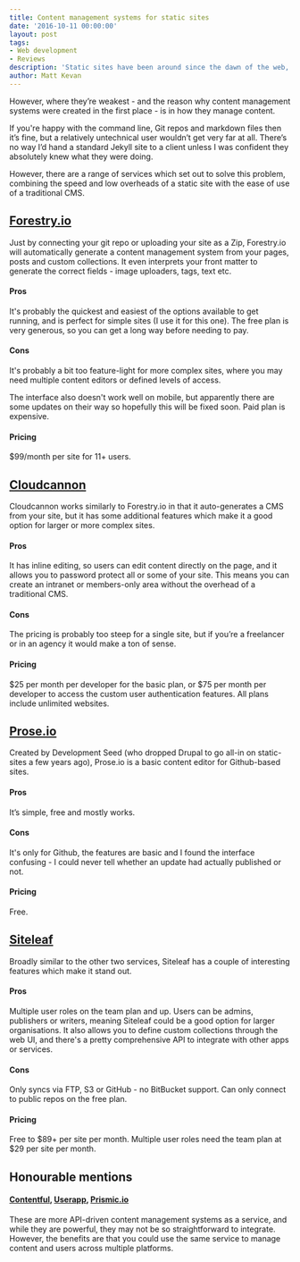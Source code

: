 ```yaml
---
title: Content management systems for static sites
date: '2016-10-11 00:00:00'
layout: post
tags:
- Web development
- Reviews
description: 'Static sites have been around since the dawn of the web, but thanks to the rise of static site generators like Jekyll and Hugo they''re undergoing a bit of a renaissance. '
author: Matt Kevan
---
```

However, where they’re weakest - and the reason why content management systems were created in the first place - is in how they manage content. 

If you're happy with the command line, Git repos and markdown files then it’s fine, but a relatively untechnical user wouldn’t get very far at all. There’s no way I’d hand a standard Jekyll site to a client unless I was confident they absolutely knew what they were doing.

However, there are a range of services which set out to solve this problem, combining the speed and low overheads of a static site with the ease of use of a traditional CMS. 

## [Forestry.io](http://www.forestry.io)

Just by connecting your git repo or uploading your site as a Zip, Forestry.io will automatically generate a content management system from your pages, posts and custom collections. It even interprets your front matter to generate the correct fields - image uploaders, tags, text etc. 

####  Pros

It's probably the quickest and easiest of the options available to get running, and is perfect for simple sites (I use it for this one). The free plan is very generous, so you can get a long way before needing to pay.

####  Cons

It's probably a bit too feature-light for more complex sites, where you may need multiple content editors or defined levels of access. 

The interface also doesn't work well on mobile, but apparently there are some updates on their way so hopefully this will be fixed soon. Paid plan is expensive. 

####  Pricing

$99/month per site for 11+ users.

## [Cloudcannon](http://www.cloudcannon.com)

Cloudcannon works similarly to Forestry.io in that it auto-generates a CMS from your site, but it has some additional features which make it a good option for larger or more complex sites. 

####  Pros

It has inline editing, so users can edit content directly on the page, and it allows you to password protect all or some of your site. This means you can create an intranet or members-only area without the overhead of a traditional CMS.

####  Cons

The pricing is probably too steep for a single site, but if you’re a freelancer or in an agency it would make a ton of sense.

####  Pricing

$25 per month per developer for the basic plan, or $75 per month per developer to access the custom user authentication features. All plans include unlimited websites.

## [Prose.io](http://www.prose.io)

Created by Development Seed (who dropped Drupal to go all-in on static-sites a few years ago), Prose.io is a basic content editor for Github-based sites.

####  Pros

It’s simple, free and mostly works.

####  Cons

It's only for Github, the features are basic and I found the interface confusing - I could never tell whether an update had actually published or not.

####  Pricing

Free.

## [Siteleaf](http://www.siteleaf.com)

Broadly similar to the other two services, Siteleaf has a couple of interesting features which make it stand out. 

#### Pros

Multiple user roles on the team plan and up. Users can be admins, publishers or writers, meaning Siteleaf could be a good option for larger organisations. It also allows you to define custom collections through the web UI, and there's a pretty comprehensive API to integrate with other apps or services. 

#### Cons

Only syncs via FTP, S3 or GitHub - no BitBucket support. Can only connect to public repos on the free plan.

#### Pricing

Free to $89+ per site per month. Multiple user roles need the team plan at $29 per site per month. 

## Honourable mentions

####  [Contentful](http://www.contentful.com), [Userapp](http://www.userapp.com), [Prismic.io](http://www.prismic.io)

These are more API-driven content management systems as a service, and while they are powerful, they may not be so straightforward to integrate. However, the benefits are that you could use the same service to manage content and users across multiple platforms. 
